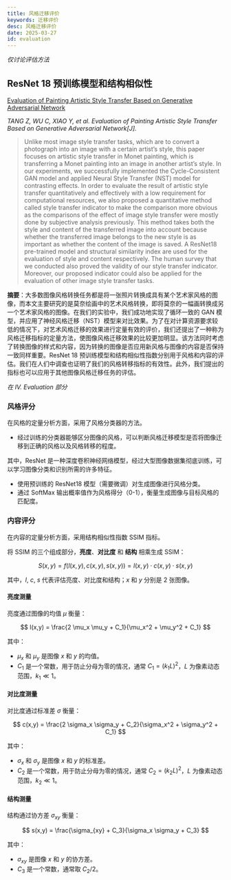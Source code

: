 ```yaml
---
title: 风格迁移评价
keywords: 迁移评价
desc: 风格迁移评价
date: 2025-03-27
id: evaluation
---
```


*仅讨论评估方法*

## ResNet 18 预训练模型和结构相似性

[Evaluation of Painting Artistic Style Transfer Based on Generative Adversarial Network](https://ieeexplore.ieee.org/document/10154714)

*TANG Z, WU C, XIAO Y, et al. Evaluation of Painting Artistic Style Transfer Based on Generative Adversarial Network[J].*

> Unlike most image style transfer tasks, which are to convert a photograph into an image with a certain artist’s style, this paper focuses on artistic style transfer in Monet painting, which is transferring a Monet painting into an image in another artist’s style. In our experiments, we successfully implemented the Cycle-Consistent GAN model and applied Neural Style Transfer (NST) model for contrasting effects. In order to evaluate the result of artistic style transfer quantitatively and effectively with a low requirement for computational resources, we also proposed a quantitative method called style transfer indicator to make the comparison more obvious as the comparisons of the effect of image style transfer were mostly done by subjective analysis previously. This method takes both the style and content of the transferred image into account because whether the transferred image belongs to the new style is as important as whether the content of the image is saved. A ResNet18 pre-trained model and structural similarity index are used for the evaluation of style and content respectively. The human survey that we conducted also proved the validity of our style transfer indicator. Moreover, our proposed indicator could also be applied for the evaluation of other image style transfer tasks.

**摘要**：大多数图像风格转换任务都是将一张照片转换成具有某个艺术家风格的图像，而本文主要研究的是莫奈绘画中的艺术风格转换，即将莫奈的一幅画转换成另一个艺术家风格的图像。在我们的实验中，我们成功地实现了循环一致的 GAN 模型，并应用了神经风格迁移（NST）模型来对比效果。为了在对计算资源要求较低的情况下，对艺术风格迁移的效果进行定量有效的评价，我们还提出了一种称为风格迁移指标的定量方法，使图像风格迁移效果的比较更加明显。该方法同时考虑了转换图像的样式和内容，因为转换的图像是否应用新风格与图像的内容是否保持一致同样重要。ResNet 18 预训练模型和结构相似性指数分别用于风格和内容的评估。我们在人们中调查也证明了我们的风格转移指标的有效性。此外，我们提出的指标也可以应用于其他图像风格迁移任务的评估。

*在 IV. Evaluation 部分*

### 风格评分

在风格的定量分析方面，采用了风格分类器的方法。
- 经过训练的分类器能够区分图像的风格，可以判断风格迁移模型是否将图像迁移到正确的风格以及风格转移的程度。

其中，ResNet 是一种深度卷积神经网络模型，经过大型图像数据集彻底训练，可以学习图像分类和识别所需的许多特征。

- 使用预训练的 ResNet18 模型（需要微调）对生成图像进行风格分类。
- 通过 SoftMax 输出概率值作为风格得分（0-1），衡量生成图像与目标风格的匹配度。

### 内容评分

在内容的定量分析方面，采用结构相似性指数 SSIM 指标。

将 SSIM 的三个组成部分，**亮度**、**对比度** 和 **结构** 相乘生成 SSIM：

$$
S(x,y) = f(l(x, y), c(x, y), s(x, y)) = l(x, y) \cdot c(x, y) \cdot s(x, y)
$$

其中，$l$, $c$, $s$ 代表评估亮度、对比度和结构；$x$ 和 $y$ 分别是 2 张图像。

#### 亮度测量

亮度通过图像的均值 $\mu$ 衡量：

$$
l(x,y) = \frac{2 \mu_x \mu_y + C_1}{\mu_x^2 + \mu_y^2 + C_1}
$$

其中：

- $\mu_x$ 和 $\mu_y$ 是图像 $x$ 和 $y$ 的均值。
- $C_1$ 是一个常数，用于防止分母为零的情况，通常 $C_1=(k_1L)^2$，$L$ 为像素动态范围，$k_1\ll 1$。

#### 对比度测量

对比度通过标准差 $\sigma$ 衡量：

$$
c(x,y) = \frac{2 \sigma_x \sigma_y + C_2}{\sigma_x^2 + \sigma_y^2 + C_1}
$$

其中：

- $\sigma_x$ 和 $\sigma_y$ 是图像 $x$ 和 $y$ 的标准差。
- $C_2$ 是一个常数，用于防止分母为零的情况，通常 $C_2=(k_2L)^2$，$L$ 为像素动态范围，$k_2\ll 1$。

#### 结构测量

结构通过协方差 $\sigma_{xy}$ 衡量：

$$
s(x,y) = \frac{\sigma_{xy} + C_3}{\sigma_x \sigma_y + C_3}
$$

其中：

- $\sigma_{xy}$ 是图像 $x$ 和 $y$ 的协方差。
- $C_3$ 是一个常数，通常取 $C_2/2$。


